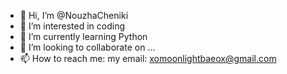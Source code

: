 - 👋 Hi, I’m @NouzhaCheniki
- 👀 I’m interested in coding
- 🌱 I’m currently learning Python
- 💞️ I’m looking to collaborate on ...
- 📫 How to reach me: my email: xomoonlightbaeox@gmail.com

<!---
NouzhaCheniki/NouzhaCheniki is a ✨ special ✨ repository because its `README.md` (this file) appears on your GitHub profile.
You can click the Preview link to take a look at your changes.
--->
